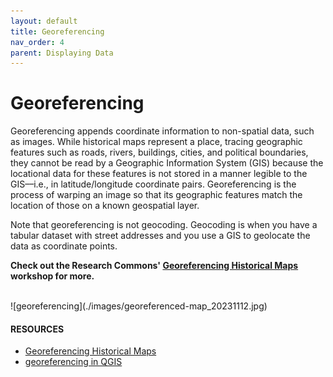 ```yaml
---
layout: default
title: Georeferencing
nav_order: 4
parent: Displaying Data
---
```

# Georeferencing
Georeferencing appends coordinate information to non-spatial data, such as images. While historical maps represent a place, tracing geographic features such as roads, rivers, buildings, cities, and political boundaries, they cannot be read by a Geographic Information System (GIS) because the locational data for these features is not stored in a manner legible to the GIS––i.e., in latitude/longitude coordinate pairs. Georeferencing is the process of warping an image so that its geographic features match the location of those on a known geospatial layer.

Note that georeferencing is not geocoding. Geocoding is when you have a tabular dataset with street addresses and you use a GIS to geolocate the data as coordinate points.

**Check out the Research Commons' <a href="https://ubc-library-rc.github.io/gis-georeferencing/" target="_blank">Georeferencing Historical Maps</a> workshop for more.**

<br>
![georeferencing](./images/georeferenced-map_20231112.jpg)


#### RESOURCES
- [Georeferencing Historical Maps](https://ubc-library-rc.github.io/gis-georeferencing/)
- [georeferencing in QGIS](https://storymaps.arcgis.com/stories/e8d1d13ca8894643970f315d16010ee9)